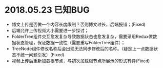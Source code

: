 # 2018.05.23 已知BUG

* 博文上传是否做一个内容长度限制？否则博文过长，后端报错；(Fixed)
* 后端允许上传视频大小需要进一步探讨；
* FolderTree组件交互愈发复杂导致数据状态也愈发复杂，需要采用Redux做数据状态管理，保证数据一致性（需要重写FolderTree组件）；
* TreeNode组件修改名称后会出现无法同步修改后的名称。（疑是上一点数据状态不统一问题引发）(Fixed)
* 视频上传后重新加载根节点，与初次加载根节点所展示的形式有异(Fixed)
